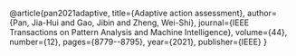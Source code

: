 @article{pan2021adaptive,
  title={Adaptive action assessment},
  author={Pan, Jia-Hui and Gao, Jibin and Zheng, Wei-Shi},
  journal={IEEE Transactions on Pattern Analysis and Machine Intelligence},
  volume={44},
  number={12},
  pages={8779--8795},
  year={2021},
  publisher={IEEE}
}
